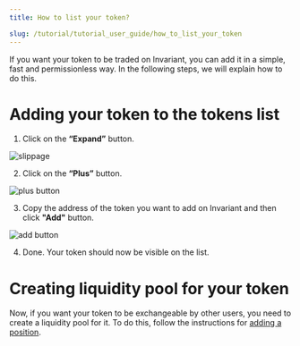 ```yaml
---
title: How to list your token?

slug: /tutorial/tutorial_user_guide/how_to_list_your_token
---
```


If you want your token to be traded on Invariant, you can add it in a simple, fast and permissionless way. In the following steps, we will explain how to do this.

# Adding your token to the tokens list

1. Click on the **“Expand”** button.

![slippage](/img/docs/app/a0/a0_expand.png)

2. Click on the **“Plus”** button.

![plus button](/img/docs/app/a0/a0_plusbutton.jpg)

3. Copy the address of the token you want to add on Invariant and then click **"Add"** button.

![add button](/img/docs/app/a0/a0_addbutton.jpg)

4. Done. Your token should now be visible on the list.

# Creating liquidity pool for your token

Now, if you want your token to be exchangeable by other users, you need to create a liquidity pool for it. To do this, follow the instructions for [adding a position](/docs/aleph_zero/user_guide/how_to_add_liquidity).
